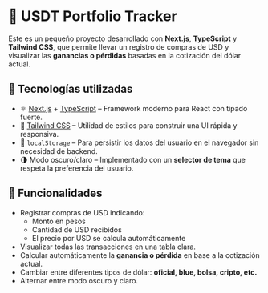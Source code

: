 # 💸 USDT Portfolio Tracker

Este es un pequeño proyecto desarrollado con **Next.js**, **TypeScript** y **Tailwind CSS**, que permite llevar un registro de compras de USD y visualizar las **ganancias o pérdidas** basadas en la cotización del dólar actual.

## 🚀 Tecnologías utilizadas

- ⚛️ [Next.js](https://nextjs.org/) + [TypeScript](https://www.typescriptlang.org/) – Framework moderno para React con tipado fuerte.
- 🎨 [Tailwind CSS](https://tailwindcss.com/) – Utilidad de estilos para construir una UI rápida y responsiva.
- 💾 `localStorage` – Para persistir los datos del usuario en el navegador sin necesidad de backend.
- 🌗 Modo oscuro/claro – Implementado con un **selector de tema** que respeta la preferencia del usuario.

## 🧠 Funcionalidades

- Registrar compras de USD indicando:
  - Monto en pesos
  - Cantidad de USD recibidos
  - El precio por USD se calcula automáticamente
- Visualizar todas las transacciones en una tabla clara.
- Calcular automáticamente la **ganancia o pérdida** en base a la cotización actual.
- Cambiar entre diferentes tipos de dólar: **oficial, blue, bolsa, cripto, etc.**
- Alternar entre modo oscuro y claro.

